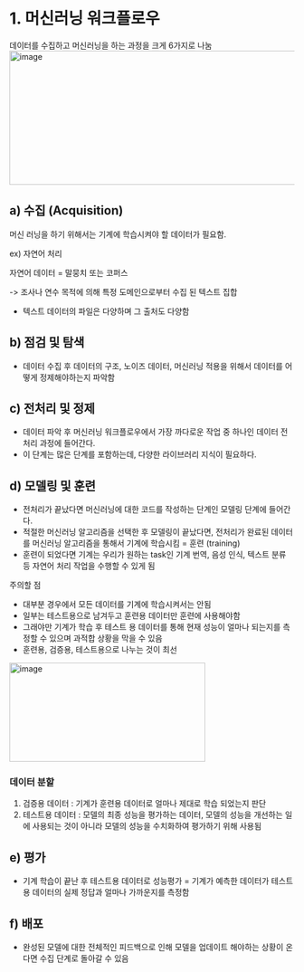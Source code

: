 # 1. 머신러닝 워크플로우

데이터를 수집하고 머신러닝을 하는 과정을 크게 6가지로 나눔
<img width="829" height="237" alt="image" src="https://github.com/user-attachments/assets/3b20ad3b-a199-4a4b-bbb0-faf7ee5fad15" />


## a) 수집 (Acquisition)
머신 러닝을 하기 위해서는 기계에 학습시켜야 할 데이터가 필요함.

ex) 자연어 처리

자연어 데이터 = 말뭉치 또는 코퍼스

-> 조사나 연수 목적에 의해 특정 도메인으로부터 수집 된 텍스트 집합

- 텍스트 데이터의 파일은 다양하며 그 출처도 다양함

## b) 점검 및 탐색 

- 데이터 수집 후 데이터의 구조, 노이즈 데이터, 머신러닝 적용을 위해서 데이터를 어떻게 정제해야하는지 파악함

## c) 전처리 및 정제

- 데이터 파악 후 머신러닝 워크플로우에서 가장 까다로운 작업 중 하나인 데이터 전처리 과정에 들어간다.
- 이 단계는 많은 단계를 포함하는데, 다양한 라이브러리 지식이 필요하다.

## d) 모델링 및 훈련
- 전처리가 끝났다면 머신러닝에 대한 코드를 작성하는 단계인 모델링 단계에 들어간다.
- 적절한 머신러닝 알고리즘을 선택한 후 모델링이 끝났다면, 전처리가 완료된 데이터를 머신러닝 알고리즘을 통해서 기계에 학습시킴 = 훈련 (training)
- 훈련이 되었다면 기계는 우리가 원하는 task인 기계 번역, 음성 인식, 텍스트 분류 등 자연어 처리 작업을 수행할 수 있게 됨

주의할 점
- 대부분 경우에서 모든 데이터를 기계에 학습시켜서는 안됨
- 일부는 테스트용으로 남겨두고 훈련용 데이터만 훈련에 사용해야함
- 그래야만 기계가 학습 후 테스트 용 데이터를 통해 현재 성능이 얼마나 되는지를 측정할 수 있으며 과적합 상황을 막을 수 있음
- 훈련용, 검증용, 테스트용으로 나누는 것이 최선
<img width="346" height="175" alt="image" src="https://github.com/user-attachments/assets/7561913a-bbb8-49df-bb77-eff2f011e011" />

### 데이터 분할
1. 검증용 데이터 : 기계가 훈련용 데이터로 얼마나 제대로 학습 되었는지 판단
2. 테스트용 데이터 : 모델의 최종 성능을 평가하는 데이터, 모델의 성능을 개선하는 일에 사용되는 것이 아니라 모델의 성능을 수치화하여 평가하기 위해 사용됨

## e) 평가
- 기계 학습이 끝난 후 테스트용 데이터로 성능평가 = 기계가 예측한 데이터가 테스트용 데이터의 실제 정답과 얼마나 가까운지를 측정함

## f) 배포
- 완성된 모델에 대한 전체적인 피드백으로 인해 모델을 업데이트 해야하는 상황이 온다면 수집 단계로 돌아갈 수 있음
